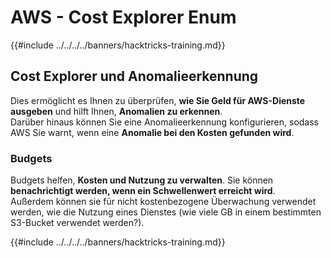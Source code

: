 # AWS - Cost Explorer Enum

{{#include ../../../../banners/hacktricks-training.md}}

## Cost Explorer und Anomalieerkennung

Dies ermöglicht es Ihnen zu überprüfen, **wie Sie Geld für AWS-Dienste ausgeben** und hilft Ihnen, **Anomalien zu erkennen**.\
Darüber hinaus können Sie eine Anomalieerkennung konfigurieren, sodass AWS Sie warnt, wenn eine **Anomalie bei den Kosten gefunden wird**.

### Budgets

Budgets helfen, **Kosten und Nutzung zu verwalten**. Sie können **benachrichtigt werden, wenn ein Schwellenwert erreicht wird**.\
Außerdem können sie für nicht kostenbezogene Überwachung verwendet werden, wie die Nutzung eines Dienstes (wie viele GB in einem bestimmten S3-Bucket verwendet werden?). 

{{#include ../../../../banners/hacktricks-training.md}}
